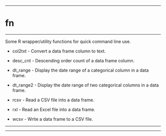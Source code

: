 
***

# fn

***

Some R wrapper/utility functions for quick command line use.

* col2txt - Convert a data frame column to text.

* desc_cnt - Descending order count of a data frame column.

* dt_range - Display the date range of a categorical column in a data frame.

* dt_range2 - Display the date range of two categorical columns in a data frame.

* rcsv - Read a CSV file into a data frame.  

* rxl - Read an Excel file into a data frame.

* wcsv - Write a data frame to a CSV file.


***
***
